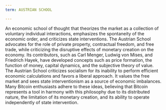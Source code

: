 ```yaml
---
term: AUSTRIAN SCHOOL

---
```

An economic school of thought that theorizes the market as a collection of voluntary individual interactions, emphasizes the spontaneity of the economic order, and criticizes state interventions. The Austrian School advocates for the role of private property, contractual freedom, and free trade, while criticizing the disruptive effects of monetary creation on the economy. Its contributors, such as Carl Menger, Ludwig von Mises, and Friedrich Hayek, have developed concepts such as price formation, the function of money, capital dynamics, and the subjective theory of value. The Austrian School criticizes socialism for its inability to perform efficient economic calculations and favors a liberal approach. It values the free market and sees state interventionism as a source of economic imbalances. Many Bitcoin enthusiasts adhere to these ideas, believing that Bitcoin represents a tool in harmony with this philosophy due to its distributed nature, the limitation of its monetary creation, and its ability to operate independently of state intervention.